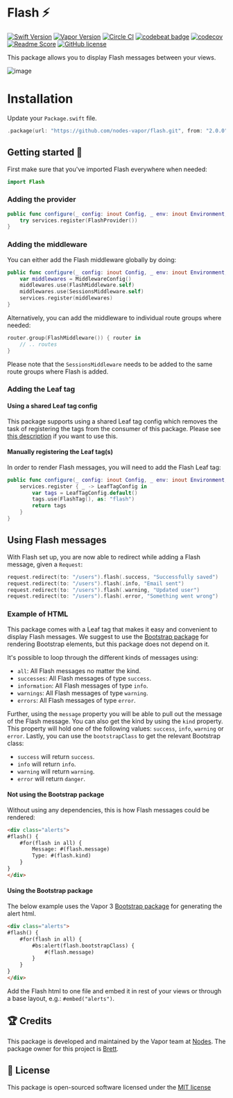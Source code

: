 # Flash ⚡️
[![Swift Version](https://img.shields.io/badge/Swift-4.1-brightgreen.svg)](http://swift.org)
[![Vapor Version](https://img.shields.io/badge/Vapor-3-30B6FC.svg)](http://vapor.codes)
[![Circle CI](https://circleci.com/gh/nodes-vapor/flash/tree/master.svg?style=shield)](https://circleci.com/gh/nodes-vapor/flash)
[![codebeat badge](https://codebeat.co/badges/10cffe07-3d4f-420c-adb9-a98529671bfa)](https://codebeat.co/projects/github-com-nodes-vapor-flash-master)
[![codecov](https://codecov.io/gh/nodes-vapor/flash/branch/master/graph/badge.svg)](https://codecov.io/gh/nodes-vapor/flash)
[![Readme Score](http://readme-score-api.herokuapp.com/score.svg?url=https://github.com/nodes-vapor/flash)](http://clayallsopp.github.io/readme-score?url=https://github.com/nodes-vapor/flash)
[![GitHub license](https://img.shields.io/badge/license-MIT-blue.svg)](https://raw.githubusercontent.com/nodes-vapor/flash/master/LICENSE)

This package allows you to display Flash messages between your views.

![image](https://github.com/nodes-vapor/flash/blob/master/flash.png)

# Installation

Update your `Package.swift` file.
```swift
.package(url: "https://github.com/nodes-vapor/flash.git", from: "2.0.0")
```

## Getting started 🚀

First make sure that you've imported Flash everywhere when needed:

```swift
import Flash
```

### Adding the provider

```swift
public func configure(_ config: inout Config, _ env: inout Environment, _ services: inout Services) throws {
    try services.register(FlashProvider())
}
```

### Adding the middleware

You can either add the Flash middleware globally by doing:

```swift
public func configure(_ config: inout Config, _ env: inout Environment, _ services: inout Services) throws {
    var middlewares = MiddlewareConfig()
    middlewares.use(FlashMiddleware.self)
    middlewares.use(SessionsMiddleware.self)
    services.register(middlewares)
}
```

Alternatively, you can add the middleware to individual route groups where needed:

```swift
router.group(FlashMiddleware()) { router in
    // .. routes
}
```

Please note that the `SessionsMiddleware` needs to be added to the same route groups where Flash is added.

### Adding the Leaf tag

#### Using a shared Leaf tag config

This package supports using a shared Leaf tag config which removes the task of registering the tags from the consumer of this package. Please see [this description](https://github.com/nodes-vapor/sugar#mutable-leaf-tag-config) if you want to use this.

#### Manually registering the Leaf tag(s)

In order to render Flash messages, you will need to add the Flash Leaf tag:

```swift
public func configure(_ config: inout Config, _ env: inout Environment, _ services: inout Services) throws {
    services.register { _ -> LeafTagConfig in
        var tags = LeafTagConfig.default()
        tags.use(FlashTag(), as: "flash")
        return tags
    }
}
```

## Using Flash messages

With Flash set up, you are now able to redirect while adding a Flash message, given a `Request`:

```swift
request.redirect(to: "/users").flash(.success, "Successfully saved")
request.redirect(to: "/users").flash(.info, "Email sent")
request.redirect(to: "/users").flash(.warning, "Updated user")
request.redirect(to: "/users").flash(.error, "Something went wrong")
```

### Example of HTML

This package comes with a Leaf tag that makes it easy and convenient to display Flash messages. We suggest to use the [Bootstrap package](https://github.com/nodes-vapor/bootstrap) for rendering Bootstrap elements, but this package does not depend on it.

It's possible to loop through the different kinds of messages using:

- `all`: All Flash messages no matter the kind.
- `successes`: All Flash messages of type `success`.
- `information`: All Flash messages of type `info`.
- `warnings`: All Flash messages of type `warning`.
- `errors`: All Flash messages of type `error`.

Further, using the `message` property you will be able to pull out the message of the Flash message. You can also get the kind by using the `kind` property. This property will hold one of the following values: `success`, `info`, `warning` or `error`. Lastly, you can use the `bootstrapClass` to get the relevant Bootstrap class:

- `success` will return `success`.
- `info` will return `info`.
- `warning` will return `warning`.
- `error` will return `danger`.

#### Not using the Bootstrap package

Without using any dependencies, this is how Flash messages could be rendered:

```html
<div class="alerts">
#flash() {
    #for(flash in all) {
        Message: #(flash.message)
        Type: #(flash.kind)
    }
}
</div>
```

#### Using the Bootstrap package

The below example uses the Vapor 3 [Bootstrap package](https://github.com/nodes-vapor/bootstrap) for generating the alert html.

```html
<div class="alerts">
#flash() {
    #for(flash in all) {
        #bs:alert(flash.bootstrapClass) {
            #(flash.message)
        }
    }
}
</div>

```

Add the Flash html to one file and embed it in rest of your views or through a base layout, e.g.: `#embed("alerts")`.


## 🏆 Credits

This package is developed and maintained by the Vapor team at [Nodes](https://www.nodesagency.com).
The package owner for this project is [Brett](https://github.com/brettrtoomey).


## 📄 License

This package is open-sourced software licensed under the [MIT license](http://opensource.org/licenses/MIT)
